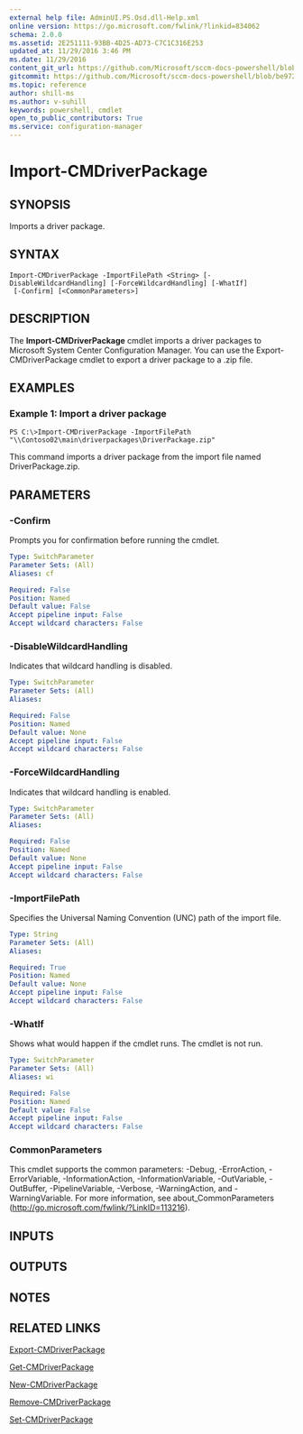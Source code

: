 ```yaml
---
external help file: AdminUI.PS.Osd.dll-Help.xml
online version: https://go.microsoft.com/fwlink/?linkid=834062
schema: 2.0.0
ms.assetid: 2E251111-93BB-4D25-AD73-C7C1C316E253
updated_at: 11/29/2016 3:46 PM
ms.date: 11/29/2016
content_git_url: https://github.com/Microsoft/sccm-docs-powershell/blob/master/sccm-cmdlets/ConfigurationManager/vlatest/Import-CMDriverPackage.md
gitcommit: https://github.com/Microsoft/sccm-docs-powershell/blob/be9723fe908914c0e1ed2689b3ffaa3b56f1b53b/sccm-cmdlets/ConfigurationManager/vlatest/Import-CMDriverPackage.md
ms.topic: reference
author: shill-ms
ms.author: v-suhill
keywords: powershell, cmdlet
open_to_public_contributors: True
ms.service: configuration-manager
---
```


# Import-CMDriverPackage

## SYNOPSIS
Imports a driver package.

## SYNTAX

```
Import-CMDriverPackage -ImportFilePath <String> [-DisableWildcardHandling] [-ForceWildcardHandling] [-WhatIf]
 [-Confirm] [<CommonParameters>]
```

## DESCRIPTION
The **Import-CMDriverPackage** cmdlet imports a driver packages to Microsoft System Center Configuration Manager.
You can use the Export-CMDriverPackage cmdlet to export a driver package to a .zip file.

## EXAMPLES

### Example 1: Import a driver package
```
PS C:\>Import-CMDriverPackage -ImportFilePath "\\Contoso02\main\driverpackages\DriverPackage.zip"
```

This command imports a driver package from the import file named DriverPackage.zip.

## PARAMETERS

### -Confirm
Prompts you for confirmation before running the cmdlet.

```yaml
Type: SwitchParameter
Parameter Sets: (All)
Aliases: cf

Required: False
Position: Named
Default value: False
Accept pipeline input: False
Accept wildcard characters: False
```

### -DisableWildcardHandling
Indicates that wildcard handling is disabled.

```yaml
Type: SwitchParameter
Parameter Sets: (All)
Aliases: 

Required: False
Position: Named
Default value: None
Accept pipeline input: False
Accept wildcard characters: False
```

### -ForceWildcardHandling
Indicates that wildcard handling is enabled.

```yaml
Type: SwitchParameter
Parameter Sets: (All)
Aliases: 

Required: False
Position: Named
Default value: None
Accept pipeline input: False
Accept wildcard characters: False
```

### -ImportFilePath
Specifies the Universal Naming Convention (UNC) path of the import file.

```yaml
Type: String
Parameter Sets: (All)
Aliases: 

Required: True
Position: Named
Default value: None
Accept pipeline input: False
Accept wildcard characters: False
```

### -WhatIf
Shows what would happen if the cmdlet runs.
The cmdlet is not run.

```yaml
Type: SwitchParameter
Parameter Sets: (All)
Aliases: wi

Required: False
Position: Named
Default value: False
Accept pipeline input: False
Accept wildcard characters: False
```

### CommonParameters
This cmdlet supports the common parameters: -Debug, -ErrorAction, -ErrorVariable, -InformationAction, -InformationVariable, -OutVariable, -OutBuffer, -PipelineVariable, -Verbose, -WarningAction, and -WarningVariable. For more information, see about_CommonParameters (http://go.microsoft.com/fwlink/?LinkID=113216).

## INPUTS

## OUTPUTS

## NOTES

## RELATED LINKS

[Export-CMDriverPackage](xref:ConfigurationManager/vlatest/Export-CMDriverPackage.md)

[Get-CMDriverPackage](xref:ConfigurationManager/vlatest/Get-CMDriverPackage.md)

[New-CMDriverPackage](xref:ConfigurationManager/vlatest/New-CMDriverPackage.md)

[Remove-CMDriverPackage](xref:ConfigurationManager/vlatest/Remove-CMDriverPackage.md)

[Set-CMDriverPackage](xref:ConfigurationManager/vlatest/Set-CMDriverPackage.md)


